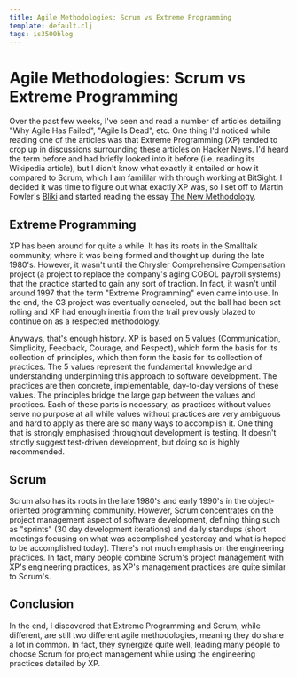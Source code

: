 ```yaml
---
title: Agile Methodologies: Scrum vs Extreme Programming
template: default.clj
tags: is3500blog
---
```


# Agile Methodologies: Scrum vs Extreme Programming

Over the past few weeks, I've seen and read a number of articles detailing
"Why Agile Has Failed", "Agile Is Dead", etc. One thing I'd noticed while
reading one of the articles was that Extreme Programming (XP) tended to
crop up in discussions surrounding these articles on Hacker News. I'd heard
the term before and had briefly looked into it before (i.e. reading its Wikipedia
article), but I didn't know what exactly it entailed or how it compared to
Scrum, which I am famililar with through working at BitSight. I decided it was
time to figure out what exactly XP was, so I set off to Martin Fowler's
[Bliki](http://martinfowler.com/bliki/) and started reading the essay
[The New Methodology](http://martinfowler.com/articles/newMethodology.html).

## Extreme Programming

XP has been around for quite a while. It has its roots in the Smalltalk community,
where it was being formed and thought up during the late 1980's. However, it wasn't
until the Chrysler Comprehensive Compensation project (a project to replace the company's
aging COBOL payroll systems) that the practice started to gain any sort of traction.
In fact, it wasn't until around 1997 that the term "Extreme Programming" even came into
use. In the end, the C3 project was eventually canceled, but the ball had been set rolling
and XP had enough inertia from the trail previously blazed to continue on as a respected
methodology.

Anyways, that's enough history. XP is based on 5 values (Communication, Simplicity, Feedback,
Courage, and Respect), which form the basis for its collection of principles, which then
form the basis for its collection of practices. The 5 values represent the fundamental knowledge
and understanding underpinning this approach to software development. The practices are then
concrete, implementable, day-to-day versions of these values. The principles bridge the large
gap between the values and practices. Each of these parts is necessary, as practices without
values serve no purpose at all while values without practices are very ambiguous and hard to apply
as there are so many ways to accomplish it. One thing that is strongly emphasised throughout
development is testing. It doesn't strictly suggest test-driven development, but doing so is highly
recommended.

## Scrum

Scrum also has its roots in the late 1980's and early 1990's in the object-oriented programming
community. However, Scrum concentrates on the project management aspect of software development,
defining thing such as "sprints" (30 day development iterations) and daily standups (short meetings
focusing on what was accomplished yesterday and what is hoped to be accomplished today). There's not
much emphasis on the engineering practices. In fact, many people combine Scrum's project management
with XP's engineering practices, as XP's management practices are quite similar to Scrum's.

## Conclusion

In the end, I discovered that Extreme Programming and Scrum, while different, are still two different
agile methodologies, meaning they do share a lot in common. In fact, they synergize quite well, leading
many people to choose Scrum for project management while using the engineering practices detailed by
XP.

